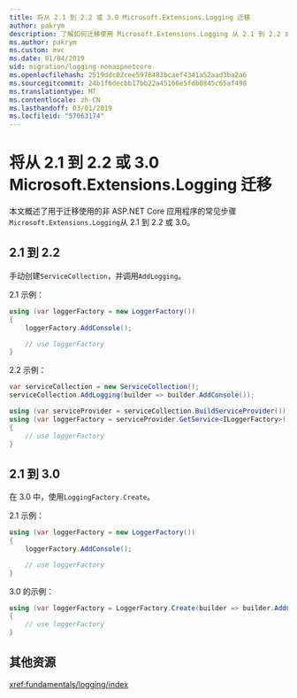 ```yaml
---
title: 将从 2.1 到 2.2 或 3.0 Microsoft.Extensions.Logging 迁移
author: pakrym
description: 了解如何迁移使用 Microsoft.Extensions.Logging 从 2.1 到 2.2 或 3.0 的 ASP.NET Core 应用程序。
ms.author: pakrym
ms.custom: mvc
ms.date: 01/04/2019
uid: migration/logging-nonaspnetcore
ms.openlocfilehash: 2519ddc02cee5978483bcaef4341a52aad3ba2a6
ms.sourcegitcommit: 24b1f6decbb17bb22a45166e5fdb0845c65af498
ms.translationtype: MT
ms.contentlocale: zh-CN
ms.lasthandoff: 03/01/2019
ms.locfileid: "57063174"
---
```

# <a name="migrate-from-microsoftextensionslogging-21-to-22-or-30"></a>将从 2.1 到 2.2 或 3.0 Microsoft.Extensions.Logging 迁移

本文概述了用于迁移使用的非 ASP.NET Core 应用程序的常见步骤`Microsoft.Extensions.Logging`从 2.1 到 2.2 或 3.0。

## <a name="21-to-22"></a>2.1 到 2.2

手动创建`ServiceCollection`，并调用`AddLogging`。

2.1 示例：

```csharp
using (var loggerFactory = new LoggerFactory())
{
    loggerFactory.AddConsole();

    // use loggerFactory
}
```

2.2 示例：

```csharp
var serviceCollection = new ServiceCollection();
serviceCollection.AddLogging(builder => builder.AddConsole());

using (var serviceProvider = serviceCollection.BuildServiceProvider())
using (var loggerFactory = serviceProvider.GetService<ILoggerFactory>())
{
    // use loggerFactory
}
```

## <a name="21-to-30"></a>2.1 到 3.0

在 3.0 中，使用`LoggingFactory.Create`。

2.1 示例：

```csharp
using (var loggerFactory = new LoggerFactory())
{
    loggerFactory.AddConsole();

    // use loggerFactory
}
```

3.0 的示例：

```csharp
using (var loggerFactory = LoggerFactory.Create(builder => builder.AddConsole()))
{
    // use loggerFactory
}
```

## <a name="additional-resources"></a>其他资源

<xref:fundamentals/logging/index>